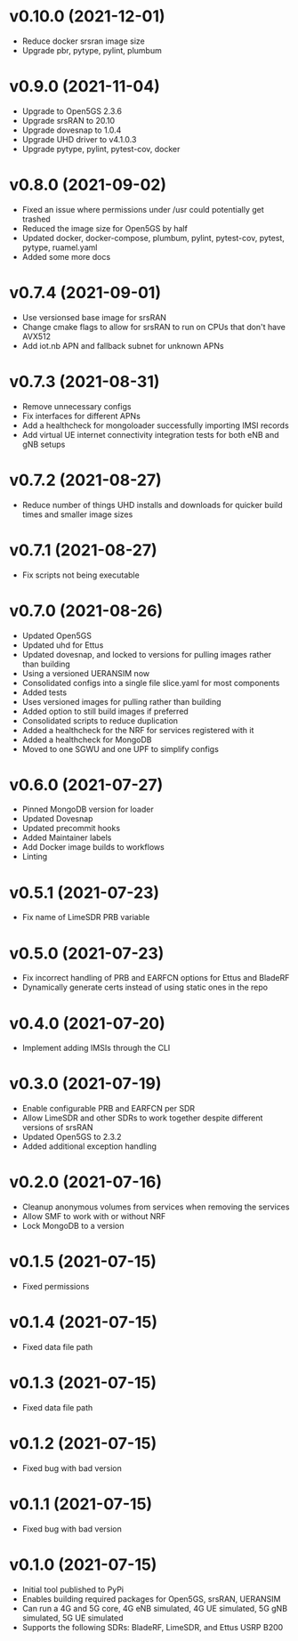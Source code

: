 # v0.10.0 (2021-12-01)

* Reduce docker srsran image size
* Upgrade pbr, pytype, pylint, plumbum

# v0.9.0 (2021-11-04)

* Upgrade to Open5GS 2.3.6
* Upgrade srsRAN to 20.10
* Upgrade dovesnap to 1.0.4
* Upgrade UHD driver to v4.1.0.3
* Upgrade pytype, pylint, pytest-cov, docker

# v0.8.0 (2021-09-02)

* Fixed an issue where permissions under /usr could potentially get trashed
* Reduced the image size for Open5GS by half
* Updated docker, docker-compose, plumbum, pylint, pytest-cov, pytest, pytype, ruamel.yaml
* Added some more docs

# v0.7.4 (2021-09-01)

* Use versionsed base image for srsRAN
* Change cmake flags to allow for srsRAN to run on CPUs that don't have AVX512
* Add iot.nb APN and fallback subnet for unknown APNs

# v0.7.3 (2021-08-31)

* Remove unnecessary configs
* Fix interfaces for different APNs
* Add a healthcheck for mongoloader successfully importing IMSI records
* Add virtual UE internet connectivity integration tests for both eNB and gNB setups

# v0.7.2 (2021-08-27)

* Reduce number of things UHD installs and downloads for quicker build times and smaller image sizes

# v0.7.1 (2021-08-27)

* Fix scripts not being executable

# v0.7.0 (2021-08-26)

* Updated Open5GS
* Updated uhd for Ettus
* Updated dovesnap, and locked to versions for pulling images rather than building
* Using a versioned UERANSIM now
* Consolidated configs into a single file slice.yaml for most components
* Added tests
* Uses versioned images for pulling rather than building
* Added option to still build images if preferred
* Consolidated scripts to reduce duplication
* Added a healthcheck for the NRF for services registered with it
* Added a healthcheck for MongoDB
* Moved to one SGWU and one UPF to simplify configs

# v0.6.0 (2021-07-27)

* Pinned MongoDB version for loader
* Updated Dovesnap
* Updated precommit hooks
* Added Maintainer labels
* Add Docker image builds to workflows
* Linting

# v0.5.1 (2021-07-23)

* Fix name of LimeSDR PRB variable

# v0.5.0 (2021-07-23)

* Fix incorrect handling of PRB and EARFCN options for Ettus and BladeRF
* Dynamically generate certs instead of using static ones in the repo

# v0.4.0 (2021-07-20)

* Implement adding IMSIs through the CLI

# v0.3.0 (2021-07-19)

* Enable configurable PRB and EARFCN per SDR
* Allow LimeSDR and other SDRs to work together despite different versions of srsRAN
* Updated Open5GS to 2.3.2
* Added additional exception handling

# v0.2.0 (2021-07-16)

* Cleanup anonymous volumes from services when removing the services
* Allow SMF to work with or without NRF
* Lock MongoDB to a version

# v0.1.5 (2021-07-15)

* Fixed permissions

# v0.1.4 (2021-07-15)

* Fixed data file path

# v0.1.3 (2021-07-15)

* Fixed data file path

# v0.1.2 (2021-07-15)

* Fixed bug with bad version

# v0.1.1 (2021-07-15)

* Fixed bug with bad version

# v0.1.0 (2021-07-15)

* Initial tool published to PyPi
* Enables building required packages for Open5GS, srsRAN, UERANSIM
* Can run a 4G and 5G core, 4G eNB simulated, 4G UE simulated, 5G gNB simulated, 5G UE simulated
* Supports the following SDRs: BladeRF, LimeSDR, and Ettus USRP B200
